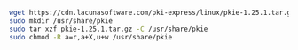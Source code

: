 ﻿```sh
wget https://cdn.lacunasoftware.com/pki-express/linux/pkie-1.25.1.tar.gz
sudo mkdir /usr/share/pkie
sudo tar xzf pkie-1.25.1.tar.gz -C /usr/share/pkie
sudo chmod -R a=r,a+X,u+w /usr/share/pkie
```
